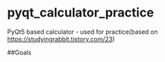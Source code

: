 # pyqt_calculator_practice
PyQt5 based calculator - used for practice(based on https://studyingrabbit.tistory.com/23)

##Goals




